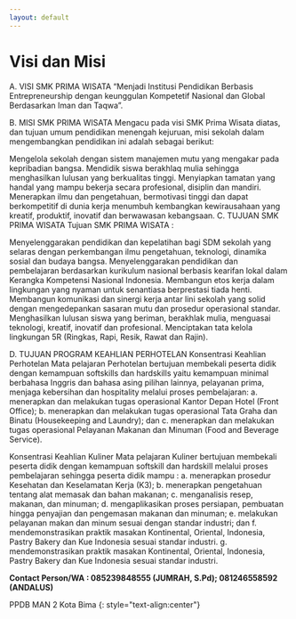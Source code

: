 ```yaml
---
layout: default
---
```


# Visi dan Misi

A. VISI SMK PRIMA WISATA “Menjadi Institusi Pendidikan Berbasis Entrepreneurship dengan keunggulan Kompetetif Nasional dan Global Berdasarkan Iman dan Taqwa”.

B. MISI SMK PRIMA WISATA Mengacu pada visi SMK Prima Wisata diatas, dan tujuan umum pendidikan menengah kejuruan, misi sekolah dalam mengembangkan pendidikan ini adalah sebagai berikut:

Mengelola sekolah dengan sistem manajemen mutu yang mengakar pada kepribadian bangsa.
Mendidik siswa berakhlaq mulia sehingga menghasilkan lulusan yang berkualitas tinggi.
Menyiapkan tamatan yang handal yang mampu bekerja secara profesional, disiplin dan mandiri.
Menerapkan ilmu dan pengetahuan, bermotivasi tinggi dan dapat berkompetitif di dunia kerja
menumbuh kembangkan kewirausahaan yang kreatif, produktif, inovatif dan berwawasan kebangsaan.
C. TUJUAN SMK PRIMA WISATA Tujuan SMK PRIMA WISATA :

Menyelenggarakan pendidikan dan kepelatihan bagi SDM sekolah yang selaras dengan perkembangan ilmu pengetahuan, teknologi, dinamika sosial dan budaya bangsa.
Menyelenggarakan pendidikan dan pembelajaran berdasarkan kurikulum nasional berbasis kearifan lokal dalam Kerangka Kompetensi Nasional Indonesia.
Membangun etos kerja dalam lingkungan yang nyaman untuk senantiasa berprestasi tiada henti.
Membangun komunikasi dan sinergi kerja antar lini sekolah yang solid dengan mengedepankan sasaran mutu dan prosedur operasional standar.
Menghasilkan lulusan siswa yang beriman, berakhlak mulia, menguasai teknologi, kreatif, inovatif dan profesional.
Menciptakan tata kelola lingkungan 5R (Ringkas, Rapi, Resik, Rawat dan Rajin).

D. TUJUAN PROGRAM KEAHLIAN PERHOTELAN
Konsentrasi Keahlian Perhotelan Mata pelajaran Perhotelan bertujuan membekali peserta didik dengan kemampuan softskills dan hardskills yaitu kemampuan minimal berbahasa Inggris dan bahasa asing pilihan lainnya, pelayanan prima, menjaga kebersihan dan hospitality melalui proses pembelajaran: a. menerapkan dan melakukan tugas operasional Kantor Depan Hotel (Front Office); b. menerapkan dan melakukan tugas operasional Tata Graha dan Binatu (Housekeeping and Laundry); dan c. menerapkan dan melakukan tugas operasional Pelayanan Makanan dan Minuman (Food and Beverage Service).

Konsentrasi Keahlian Kuliner Mata pelajaran Kuliner bertujuan membekali peserta didik dengan kemampuan softskill dan hardskill melalui proses pembelajaran sehingga peserta didik mampu : a. menerapkan prosedur Kesehatan dan Keselamatan Kerja (K3); b. menerapkan pengetahuan tentang alat memasak dan bahan makanan; c. menganalisis resep, makanan, dan minuman; d. mengaplikasikan proses persiapan, pembuatan hingga penyajian dan pengemasan makanan dan minuman; e. melakukan pelayanan makan dan minum sesuai dengan standar industri; dan f. mendemonstrasikan praktik masakan Kontinental, Oriental, Indonesia, Pastry Bakery dan Kue Indonesia sesuai standar industri. g. mendemonstrasikan praktik masakan Kontinental, Oriental, Indonesia, Pastry Bakery dan Kue Indonesia sesuai standar industri.


**Contact Person/WA : 085239848555 (JUMRAH, S.Pd); 081246558592 (ANDALUS)**

PPDB MAN 2 Kota Bima
{: style="text-align:center"}
